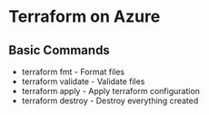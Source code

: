 # Terraform on Azure

## Basic Commands

* terraform fmt - Format files
* terraform validate - Validate files
* terraform apply - Apply terraform configuration
* terraform destroy - Destroy everything created